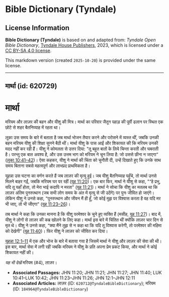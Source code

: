 # Bible Dictionary (Tyndale)

## License Information

**Bible Dictionary (Tyndale)** is based on and adapted from: _Tyndale Open Bible Dictionary_, [Tyndale House Publishers](https://tyndaleopenresources.com/), 2023, which is licensed under a [CC BY-SA 4.0 license](https://creativecommons.org/licenses/by-sa/4.0/legalcode.en).

This markdown version (created `2025-10-20`) is provided under the same license.



--------------------------------

## मार्था (id: 620729)

मार्था
======

मरियम और लाज़र की बहन और यीशु की मित्र। मार्था का परिवार जैतून पहाड़ की पूर्वी ढलान पर स्थित एक छोटे से शहर बैतनिय्याह में रहता था।

लूका उस समय के बारे में बताता है जब मार्था भोजन तैयार करने और परोसने में व्यस्त थीं, जबकि उनकी बहन मरियम यीशु की शिक्षा सुनने बैठी थीं। मार्था यीशु के पास आईं और शिकायत की कि मरियम उनकी मदद नहीं कर रही हैं। यीशु ने कोमलता से उत्तर दिया: "तू बहुत बातों के लिये चिन्ता करती और घबराती है। परन्तु एक बात अवश्य है, और उस उत्तम भाग को मरियम ने चुन लिया है: जो उससे छीना न जाएगा” ([लूका 10:41–42](https://ref.ly/Luke10:41-Luke10:42))। ऐसा कहकर, यीशु ने मार्था की चिंता को चुनौती दी, उन्हें दिखाते हुए कि उनके साथ समय बिताना सबसे महत्वपूर्ण और लाभप्रद प्राथमिकता है।

यूहन्ना उस घटना का वर्णन करते हैं जब लाज़र की मृत्यु हुई। जब यीशु बैतनिय्याह पहुँचे, तो मार्था उनसे मिलने बाहर गईं, जबकि मरियम घर पर रहीं ([यूह 11:20](https://ref.ly/John11:20))। एक बार फिर, मार्था ने यीशु से कहा, "“हे प्रभु, यदि तू यहाँ होता, तो मेरा भाई कदापि न मरता" ([यूह 11:21](https://ref.ly/John11:21))। मार्था ने सोचा कि यीशु का मतलब था कि लाज़र अंतिम पुनरुत्थान (जब सभी लोग समय के अंत में मृत्यु से जी उठेंगे) पर पुनः जीवित हो जाएंगे। लेकिन यीशु ने उनसे कहा, "पुनरुत्थान और जीवन मैं ही हूँ, जो कोई मुझ पर विश्वास करता है वह यदि मर भी जाए, तो भी जीएगा" ([यूह 11:23–26](https://ref.ly/John11:23-John11:26))।

तब मार्था ने कहा कि उनका मानना ​​है कि यीशु परमेश्वर के चुने हुए व्यक्ति हैं (मसीह, [यूह 11:27](https://ref.ly/John11:27))। बाद में, यीशु ने लोगों से लाज़र की कब्र खोलने के लिए कहा। मार्था इस बारे में चिंतित थीं क्योंकि लाज़र चार दिन से मृत थे। यीशु ने उनसे कहा, “क्या मैंने तुझ से न कहा था कि यदि तू विश्वास करेगी, तो परमेश्वर की महिमा को देखेगी” ([यूह 11:40](https://ref.ly/John11:40))। फिर यीशु ने लाज़र को जीवित कर दिया।

[यूहन्ना 12:1–11](https://ref.ly/John12:1-John12:11) में एक और भोज के बारे में बताया गया है जिसमें मार्था ने यीशु और लाज़र की सेवा की थी। इस बार, मार्था सेवा में लगी रहीं जबकि मरियम ने यीशु के प्रति अपना प्रेम प्रकट किया, और मार्था ने कोई शिकायत नहीं की।

*यह भी देखें* मरियम (\#4\), लाज़र।

* **Associated Passages:** JHN 11:20; JHN 11:21; JHN 11:27; JHN 11:40; LUK 10:41–LUK 10:42; JHN 11:23–JHN 11:26; JHN 12:1–JHN 12:11
* **Associated Articles:** लाज़र (ID: `620712@TyndaleBibleDictionary`); मरियम (ID: `184964@TyndaleBibleDictionary`)

